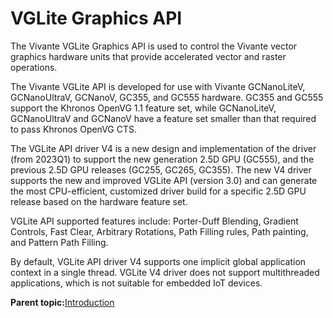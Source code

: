 # VGLite Graphics API

The Vivante VGLite Graphics API is used to control the Vivante vector graphics hardware units that provide accelerated vector and raster operations.

The Vivante VGLite API is developed for use with Vivante GCNanoLiteV, GCNanoUltraV, GCNanoV, GC355, and GC555 hardware. GC355 and GC555 support the Khronos OpenVG 1.1 feature set, while GCNanoLiteV, GCNanoUltraV and GCNanoV have a feature set smaller than that required to pass Khronos OpenVG CTS.

The VGLite API driver V4 is a new design and implementation of the driver \(from 2023Q1\) to support the new generation 2.5D GPU \(GC555\), and the previous 2.5D GPU releases \(GC255, GC265, GC355\). The new V4 driver supports the new and improved VGLite API \(version 3.0\) and can generate the most CPU-efficient, customized driver build for a specific 2.5D GPU release based on the hardware feature set.

VGLite API supported features include: Porter-Duff Blending, Gradient Controls, Fast Clear, Arbitrary Rotations, Path Filling rules, Path painting, and Pattern Path Filling.

By default, VGLite API driver V4 supports one implicit global application context in a single thread. VGLite V4 driver does not support multithreaded applications, which is not suitable for embedded IoT devices.

**Parent topic:**[Introduction](../topics/introduction.md)

